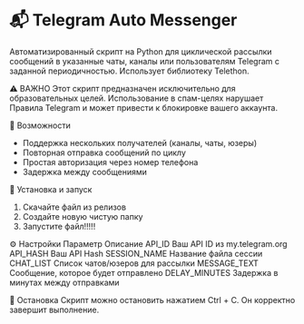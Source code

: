 # 📬 Telegram Auto Messenger
Автоматизированный скрипт на Python для циклической рассылки сообщений в указанные чаты, каналы или пользователям Telegram с заданной периодичностью. Использует библиотеку Telethon.

⚠️ ВАЖНО
Этот скрипт предназначен исключительно для образовательных целей. Использование в спам-целях нарушает Правила Telegram и может привести к блокировке вашего аккаунта.

🔧 Возможности
- Поддержка нескольких получателей (каналы, чаты, юзеры)
- Повторная отправка сообщений по циклу
- Простая авторизация через номер телефона
- Задержка между сообщениями

🚀 Установка и запуск
1) Скачайте файл из релизов
2) Создайте новую чистую папку
3) Запустите файл!!!!!

⚙️ Настройки 
Параметр	     Описание
API_ID	       Ваш API ID из my.telegram.org
API_HASH	     Ваш API Hash
SESSION_NAME	 Название файла сессии
CHAT_LIST	     Список чатов/юзеров для рассылки
MESSAGE_TEXT	 Сообщение, которое будет отправлено
DELAY_MINUTES	 Задержка в минутах между отправками

🛑 Остановка
Скрипт можно остановить нажатием Ctrl + C. Он корректно завершит выполнение.

